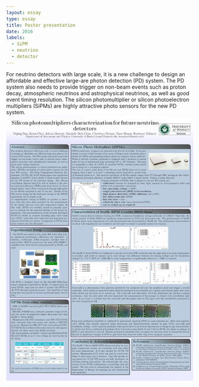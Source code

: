 ```yaml
---
layout: essay
type: essay
title: Poster presentation
date: 2016
labels:
  - SiPM
  - neutrino
  - detector
---
```

   For neutrino detectors with large scale, it is a new challenge to design an affordable and effective large-are photon detection (PD) system. The PD system also needs to provide trigger on non-beam events such as proton decay, atmospheric neutrinos and astrophysical neutrinos, as well as good event timing resolution.
   The silicon photomultiplier or silicon photoelectron multipliers (SiPMs) are highly attractive photo sensors for the new PD system. 
<img class="collaboration SiPM poster" src="../images/sipm_poster.jpg" width="840">
